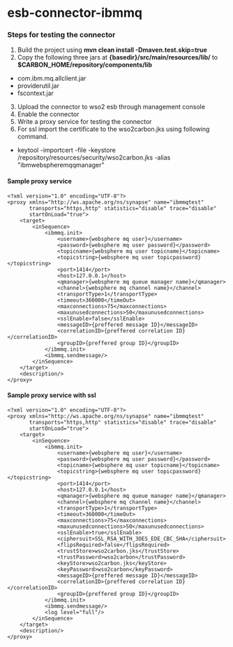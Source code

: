 # esb-connector-ibmmq

### Steps for testing the connector

1. Build the project using <b>mvn clean install -Dmaven.test.skip=true</b><br>
2. Copy the following three jars at <b>{basedir}/src/main/resources/lib/</b>  to <b>$CARBON_HOME/repository/components/lib</b>

* com.ibm.mq.allclient.jar
* providerutil.jar
* fscontext.jar
3. Upload the connector to wso2 esb through management console<br>
4. Enable the connector
5. Write a proxy service for testing the connector
6. For ssl import the certificate to the wso2carbon.jks using following command.
* keytool -importcert -file <certificate file> -keystore <ESB>/repository/resources/security/wso2carbon.jks -alias "ibmwebspheremqqmanager"

#### Sample proxy service
```
<?xml version="1.0" encoding="UTF-8"?>
<proxy xmlns="http://ws.apache.org/ns/synapse" name="ibmmqtest"
       transports="https,http" statistics="disable" trace="disable"
       startOnLoad="true">
    <target>
        <inSequence>
            <ibmmq.init>
                <username>{websphere mq user}</username>
                <password>{websphere mq user password}</password>
                <topicname>{websphere mq user topicname}</topicname>
                <topicstring>{websphere mq user topicpassword}</topicstring>
                <port>1414</port>
                <host>127.0.0.1</host>
                <qmanager>{websphere mq queue manager name}</qmanager>
                <channel>{websphere mq channel name}</channel>
                <transportType>1</transportType>
                <timeout>360000</timeOut>
                <maxconnections>75</maxconnections>
                <maxunusedconnections>50</maxunusedconnections>
                <sslEnable>false</sslEnable>
                <messageID>{preffered message ID}</messageID>
                <correlationID>{preffered correlation ID}</correlationID>
                <groupID>{preffered group ID}</groupID>
            </ibmmq.init>
            <ibmmq.sendmessage/>
        </inSequence>
    </target>
    <description/>
</proxy>

```
#### Sample proxy service with ssl

```
<?xml version="1.0" encoding="UTF-8"?>
<proxy xmlns="http://ws.apache.org/ns/synapse" name="ibmmqtest"
       transports="https,http" statistics="disable" trace="disable"
       startOnLoad="true">
    <target>
        <inSequence>
            <ibmmq.init>
                <username>{websphere mq user}</username>
                <password>{websphere mq user password}</password>
                <topicname>{websphere mq user topicname}</topicname>
                <topicstring>{websphere mq user topicpassword}</topicstring>
                <port>1414</port>
                <host>127.0.0.1</host>
                <qmanager>{websphere mq queue manager name}</qmanager>
                <channel>{websphere mq channel name}</channel>
                <transportType>1</transportType>
                <timeout>360000</timeOut>
                <maxconnections>75</maxconnections>
                <maxunusedconnections>50</maxunusedconnections>
                <sslEnable>true</sslEnable>
                <ciphersuit>SSL_RSA_WITH_3DES_EDE_CBC_SHA</ciphersuit>
                <flipsRequired>false</flipsRequired>
                <trustStore>wso2carbon.jks</trustStore>
                <trustPassword>wso2carbon</trustPassword>
                <keyStore>wso2carbon.jks</keyStore>
                <keyPassword>wso2carbon</keyPassword>
                <messageID>{preffered message ID}</messageID>
                <correlationID>{preffered correlation ID}</correlationID>
                <groupID>{preffered group ID}</groupID>
            </ibmmq.init>
            <ibmmq.sendmessage/>
            <log level="full"/>
        </inSequence>
    </target>
    <description/>
</proxy>
```